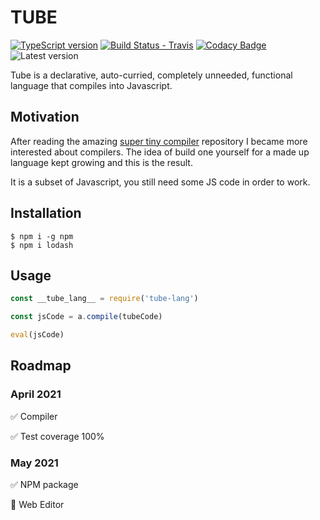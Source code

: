 # TUBE
[![TypeScript version][ts-badge]][typescript-4-2]
[![Build Status - Travis][travis-badge]][travis-ci]
[![Codacy Badge](https://app.codacy.com/project/badge/Coverage/c29a6e18767e41ed8d47c5d295305afd)](https://www.codacy.com/gh/jnavb/TUBE/dashboard?utm_source=github.com&utm_medium=referral&utm_content=jnavb/TUBE&utm_campaign=Badge_Coverage)
![Latest version](https://img.shields.io/github/v/release/jnavb/TUBE)




Tube is a declarative, auto-curried, completely unneeded, functional language that compiles into Javascript.

## Motivation

After reading the amazing [super tiny compiler](https://github.com/jamiebuilds/the-super-tiny-compiler) repository I became more interested about compilers. The idea of build one yourself for a made up language kept growing and this is the result.

It is a subset of Javascript, you still need some JS code in order to work.

## Installation


```shell
$ npm i -g npm
$ npm i lodash
```

## Usage

```js
const __tube_lang__ = require('tube-lang')

const jsCode = a.compile(tubeCode)

eval(jsCode)
```

## Roadmap

### April 2021

:white_check_mark:  Compiler

:white_check_mark:  Test coverage 100%

### May 2021

:white_check_mark:  NPM package

:black_square_button:  Web Editor 


[ts-badge]: https://img.shields.io/badge/TypeScript-4.2-blue.svg
[nodejs-badge]: https://img.shields.io/badge/Node.js->=%2014.16-blue.svg
[nodejs]: https://nodejs.org/dist/latest-v14.x/docs/api/
[travis-badge]: https://travis-ci.org/jsynowiec/node-typescript-boilerplate.svg?branch=main
[travis-ci]: https://travis-ci.org/jsynowiec/node-typescript-boilerplate
[gha-ci]: https://github.com/jsynowiec/node-typescript-boilerplate/actions
[typescript]: https://www.typescriptlang.org/
[typescript-4-2]: https://www.typescriptlang.org/docs/handbook/release-notes/typescript-4-2.html
[license-badge]: https://img.shields.io/badge/license-APLv2-blue.svg
[license]: https://github.com/jsynowiec/node-typescript-boilerplate/blob/main/LICENSE
[sponsor-badge]: https://img.shields.io/badge/♥-Sponsor-fc0fb5.svg
[sponsor]: https://github.com/sponsors/jsynowiec
[jest]: https://facebook.github.io/jest/
[eslint]: https://github.com/eslint/eslint
[wiki-js-tests]: https://github.com/jsynowiec/node-typescript-boilerplate/wiki/Unit-tests-in-plain-JavaScript
[prettier]: https://prettier.io
[volta]: https://volta.sh
[volta-getting-started]: https://docs.volta.sh/guide/getting-started
[volta-tomdale]: https://twitter.com/tomdale/status/1162017336699838467?s=20
[gh-actions]: https://github.com/features/actions
[travis]: https://travis-ci.org
[repo-template-action]: https://github.com/jsynowiec/node-typescript-boilerplate/generator

